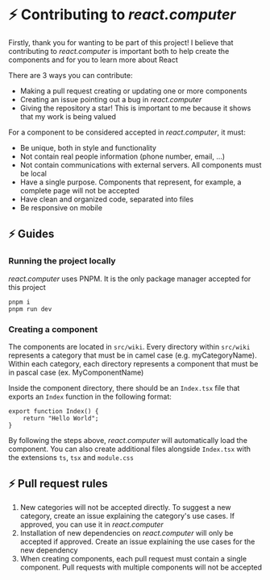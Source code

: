 # ⚡ Contributing to _react.computer_

Firstly, thank you for wanting to be part of this project! I believe that contributing to _react.computer_ is important both to help
create the components and for you to learn more about React

There are 3 ways you can contribute:

-   Making a pull request creating or updating one or more components
-   Creating an issue pointing out a bug in _react.computer_
-   Giving the repository a star! This is important to me because it shows that my work is being valued

For a component to be considered accepted in _react.computer_, it must:

-   Be unique, both in style and functionality
-   Not contain real people information (phone number, email, ...)
-   Not contain communications with external servers. All components must be local
-   Have a single purpose. Components that represent, for example, a complete page will not be accepted
-   Have clean and organized code, separated into files
-   Be responsive on mobile

## ⚡ Guides

### Running the project locally

_react.computer_ uses PNPM. It is the only package manager accepted for this project

```
pnpm i
pnpm run dev
```

### Creating a component

The components are located in `src/wiki`. Every directory within `src/wiki` represents a category that must be in camel case (e.g. myCategoryName).
Within each category, each directory represents a component that must be in pascal case (ex. MyComponentName)

Inside the component directory, there should be an `Index.tsx` file that exports an `Index` function in the following format:

```tsx
export function Index() {
	return "Hello World";
}
```

By following the steps above, _react.computer_ will automatically load the component. You can also create additional files alongside
`Index.tsx` with the extensions `ts`, `tsx` and `module.css`

## ⚡ Pull request rules

1. New categories will not be accepted directly. To suggest a new category, create an issue explaining
   the category's use cases. If approved, you can use it in _react.computer_
2. Installation of new dependencies on _react.computer_ will only be accepted if approved. Create an
   issue explaining the use cases for the new dependency
3. When creating components, each pull request must contain a single component. Pull requests with
   multiple components will not be accepted
